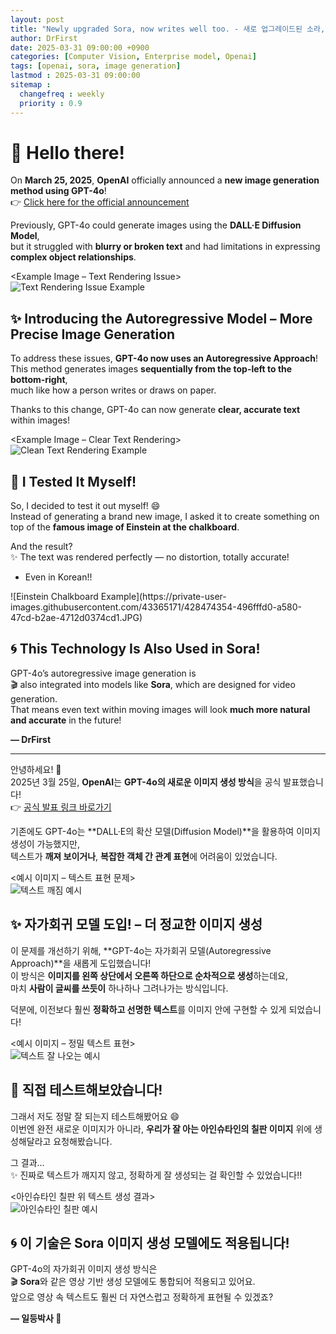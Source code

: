 ```yaml
---
layout: post
title: "Newly upgraded Sora, now writes well too. - 새로 업그레이드된 소라, 글씨도 잘 써요"
author: DrFirst
date: 2025-03-31 09:00:00 +0900
categories: [Computer Vision, Enterprise model, Openai]
tags: [openai, sora, image generation]
lastmod : 2025-03-31 09:00:00
sitemap :
  changefreq : weekly
  priority : 0.9
---
```


# 👋 Hello there!

On **March 25, 2025**, **OpenAI** officially announced a **new image generation method using GPT-4o**!  
👉 [Click here for the official announcement](https://openai.com/index/introducing-4o-image-generation/)

Previously, GPT-4o could generate images using the **DALL·E Diffusion Model**,  
but it struggled with **blurry or broken text** and had limitations in expressing **complex object relationships**.

<Example Image – Text Rendering Issue>  
![Text Rendering Issue Example](https://ai-economy.netlify.app/img/20250324083558_thunmnail.png)


## ✨ Introducing the Autoregressive Model – More Precise Image Generation

To address these issues, **GPT-4o now uses an Autoregressive Approach**!  
This method generates images **sequentially from the top-left to the bottom-right**,  
much like how a person writes or draws on paper.

Thanks to this change, GPT-4o can now generate **clear, accurate text** within images!

<Example Image – Clear Text Rendering>  
![Clean Text Rendering Example](https://images.ctfassets.net/kftzwdyauwt9/5msykBd6Wu5mBcTgoqeJkj/4481c11698ff69f3d44d4c6220fade12/hero_image_1-whiteboard1.png?w=1920&q=90&fm=webp)


## 🧪 I Tested It Myself!

So, I decided to test it out myself! 😄  
Instead of generating a brand new image, I asked it to create something on top of the **famous image of Einstein at the chalkboard**.

And the result?  
✨ The text was rendered perfectly — no distortion, totally accurate!
  + Even in Korean!!

<Einstein Chalkboard Text Rendering Example>  
![Einstein Chalkboard Example](https://private-user-images.githubusercontent.com/43365171/428474354-496fffd0-a580-47cd-b2ae-4712d0374cd1.JPG)


## 🌀 This Technology Is Also Used in **Sora**!

GPT-4o’s autoregressive image generation is  
🎬 also integrated into models like **Sora**, which are designed for video generation.  
That means even text within moving images will look **much more natural and accurate** in the future!


**— DrFirst**


---

안녕하세요! 👋  
2025년 3월 25일, **OpenAI**는 **GPT-4o의 새로운 이미지 생성 방식**을 공식 발표했습니다!  
👉 [공식 발표 링크 바로가기](https://openai.com/index/introducing-4o-image-generation/)

기존에도 GPT-4o는 **DALL·E의 확산 모델(Diffusion Model)**을 활용하여 이미지 생성이 가능했지만,  
텍스트가 **깨져 보이거나**, **복잡한 객체 간 관계 표현**에 어려움이 있었습니다.

<예시 이미지 – 텍스트 표현 문제>  
![텍스트 깨짐 예시](https://ai-economy.netlify.app/img/20250324083558_thunmnail.png)


## ✨ 자가회귀 모델 도입! – 더 정교한 이미지 생성

이 문제를 개선하기 위해, **GPT-4o는 자가회귀 모델(Autoregressive Approach)**을 새롭게 도입했습니다!  
이 방식은 **이미지를 왼쪽 상단에서 오른쪽 하단으로 순차적으로 생성**하는데요,  
마치 **사람이 글씨를 쓰듯이** 하나하나 그려나가는 방식입니다.  

덕분에, 이전보다 훨씬 **정확하고 선명한 텍스트**를 이미지 안에 구현할 수 있게 되었습니다!

<예시 이미지 – 정밀 텍스트 표현>  
![텍스트 잘 나오는 예시](https://images.ctfassets.net/kftzwdyauwt9/5msykBd6Wu5mBcTgoqeJkj/4481c11698ff69f3d44d4c6220fade12/hero_image_1-whiteboard1.png?w=1920&q=90&fm=webp)


## 🧪 직접 테스트해보았습니다!

그래서 저도 정말 잘 되는지 테스트해봤어요 😄  
이번엔 완전 새로운 이미지가 아니라, **우리가 잘 아는 아인슈타인의 칠판 이미지** 위에 생성해달라고 요청해봤습니다.

그 결과…  
✨ 진짜로 텍스트가 깨지지 않고, 정확하게 잘 생성되는 걸 확인할 수 있었습니다!!

<아인슈타인 칠판 위 텍스트 생성 결과>  
![아인슈타인 칠판 예시](https://private-user-images.githubusercontent.com/43365171/428474354-496fffd0-a580-47cd-b2ae-4712d0374cd1.JPG)


## 🌀 이 기술은 **Sora** 이미지 생성 모델에도 적용됩니다!

GPT-4o의 자가회귀 이미지 생성 방식은  
🎬 **Sora**와 같은 영상 기반 생성 모델에도 통합되어 적용되고 있어요.  
앞으로 영상 속 텍스트도 훨씬 더 자연스럽고 정확하게 표현될 수 있겠죠?


**— 일등박사 🥇**
